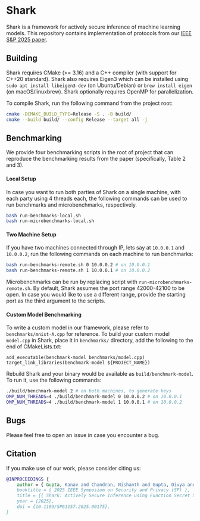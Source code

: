 # Shark

Shark is a framework for actively secure inference of machine learning models. This repository contains implementation of protocols from our [IEEE S&P 2025 paper](https://www.computer.org/csdl/proceedings-article/sp/2025/223600c268/26hiUPCGeti).

## Building

Shark requires CMake (>= 3.16) and a C++ compiler (with support for C++20 standard). Shark also requires Eigen3 which can be installed using `sudo apt install libeigen3-dev` (on Ubuntu/Debian) or `brew install eigen` (on macOS/linuxbrew). Shark optionally requires OpenMP for parallelization.

To compile Shark, run the following command from the project root:

```bash
cmake -DCMAKE_BUILD_TYPE=Release -S . -B build/
cmake --build build/ --config Release --target all -j
```

## Benchmarking

We provide four benchmarking scripts in the root of project that can reproduce the benchmarking results from the paper (specifically, Table 2 and 3).

#### Local Setup

In case you want to run both parties of Shark on a single machine, with each party using 4 threads each, the following commands can be used to run benchmarks and microbenchmarks, respectively.

```bash
bash run-benchmarks-local.sh
bash run-microbenchmarks-local.sh
```

#### Two Machine Setup

If you have two machines connected through IP, lets say at `10.0.0.1` and `10.0.0.2`, run the following commands on each machine to run benchmarks:

```bash
bash run-benchmarks-remote.sh 0 10.0.0.2 # on 10.0.0.1
bash run-benchmarks-remote.sh 1 10.0.0.1 # on 10.0.0.2
```

Microbenchmarks can be run by replacing script with `run-microbenchmarks-remote.sh`. By default, Shark assumes the port range 42000-42100 to be open. In case you would like to use a different range, provide the starting port as the third argument to the scripts.

#### Custom Model Benchmarking

To write a custom model in our framework, please refer to `benchmarks/mnist-A.cpp` for reference. To build your custom model `model.cpp` in Shark, place it in `benchmarks/` directory, add the following to the end of CMakeLists.txt:

```
add_executable(benchmark-model benchmarks/model.cpp)
target_link_libraries(benchmark-model ${PROJECT_NAME})
```

Rebuild Shark and your binary would be available as `build/benchmark-model`. To run it, use the following commands:

```bash
./build/benchmark-model 2 # on both machines, to generate keys
OMP_NUM_THREADS=4 ./build/benchmark-model 0 10.0.0.2 # on 10.0.0.1
OMP_NUM_THREADS=4 ./build/benchmark-model 1 10.0.0.1 # on 10.0.0.2
```

## Bugs

Please feel free to open an issue in case you encounter a bug.

## Citation

If you make use of our work, please consider citing us:

```bibtex
@INPROCEEDINGS {
    author = { Gupta, Kanav and Chandran, Nishanth and Gupta, Divya and Katz, Jonathan and Sharma, Rahul },
    booktitle = { 2025 IEEE Symposium on Security and Privacy (SP) },
    title = {{ Shark: Actively Secure Inference using Function Secret Sharing }},
    year = {2025},
    doi = {10.1109/SP61157.2025.00175},
}
```
